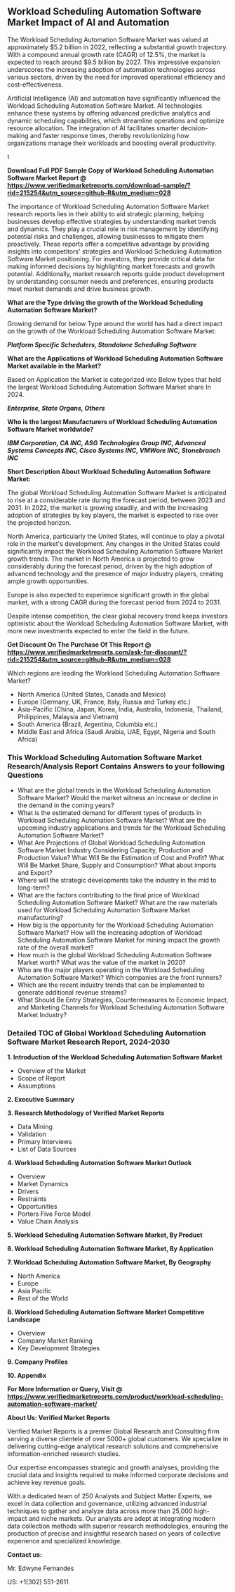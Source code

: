 <h2>Workload Scheduling Automation Software Market Impact of AI and Automation</h2><p>The Workload Scheduling Automation Software Market was valued at approximately $5.2 billion in 2022, reflecting a substantial growth trajectory. With a compound annual growth rate (CAGR) of 12.5%, the market is expected to reach around $9.5 billion by 2027. This impressive expansion underscores the increasing adoption of automation technologies across various sectors, driven by the need for improved operational efficiency and cost-effectiveness.</p><p>Artificial Intelligence (AI) and automation have significantly influenced the Workload Scheduling Automation Software Market. AI technologies enhance these systems by offering advanced predictive analytics and dynamic scheduling capabilities, which streamline operations and optimize resource allocation. The integration of AI facilitates smarter decision-making and faster response times, thereby revolutionizing how organizations manage their workloads and boosting overall productivity.</p>t</p><p id="" class=""><strong>Download Full PDF Sample Copy of Workload Scheduling Automation Software Market Report @ <a href="https://www.verifiedmarketreports.com/download-sample/?rid=215254&utm_source=github-R&utm_medium=028" target="_blank">https://www.verifiedmarketreports.com/download-sample/?rid=215254&utm_source=github-R&utm_medium=028</a></strong></p><p>The importance of&nbsp;Workload Scheduling Automation Software Market research reports lies in their ability to aid strategic planning, helping businesses develop effective strategies by understanding market trends and dynamics. They play a crucial role in risk management by identifying potential risks and challenges, allowing businesses to mitigate them proactively. These reports offer a competitive advantage by providing insights into competitors' strategies and Workload Scheduling Automation Software Market positioning. For investors, they provide critical data for making informed decisions by highlighting market forecasts and growth potential. Additionally, market research reports guide product development by understanding consumer needs and preferences, ensuring products meet market demands and drive business growth.</p><p><strong>What are the&nbsp;Type driving the growth of the Workload Scheduling Automation Software Market?</strong></p><p id="" class="">Growing demand for below Type around the world has had a direct impact on the growth of the Workload Scheduling Automation Software Market:</p><em><strong>Platform Specific Schedulers, Standalone Scheduling Software</strong></em></p><strong>What are the&nbsp;Applications&nbsp;of Workload Scheduling Automation Software Market available in the Market?</strong></p><p id="" class="">Based on Application the Market is categorized into Below types that held the largest Workload Scheduling Automation Software Market share In 2024.</p><em><strong>Enterprise, State Organs, Others</strong></em></p><strong>Who is the largest Manufacturers of Workload Scheduling Automation Software Market worldwide?</strong></p><p><em><strong>IBM Corporation, CA INC, ASG Technologies Group INC, Advanced Systems Concepts INC, Cisco Systems INC, VMWare INC, Stonebranch INC</strong></em></p><p id="" class=""><strong>Short Description About Workload Scheduling Automation Software Market:</strong></p><p>The global Workload Scheduling Automation Software Market is anticipated to rise at a considerable rate during the forecast period, between 2023 and 2031. In 2022, the market is growing steadily, and with the increasing adoption of strategies by key players, the market is expected to rise over the projected horizon.</p><p>North America, particularly the United States, will continue to play a pivotal role in the market's development. Any changes in the United States could significantly impact the Workload Scheduling Automation Software Market growth trends. The market in North America is projected to grow considerably during the forecast period, driven by the high adoption of advanced technology and the presence of major industry players, creating ample growth opportunities.</p><p>Europe is also expected to experience significant growth in the global market, with a strong CAGR during the forecast period from 2024 to 2031.</p><p>Despite intense competition, the clear global recovery trend keeps investors optimistic about the Workload Scheduling Automation Software Market, with more new investments expected to enter the field in the future.</p><p id="" class=""><strong>Get Discount On The Purchase Of This Report @ <a href="https://www.verifiedmarketreports.com/ask-for-discount/?rid=215254&utm_source=github-R&utm_medium=028" target="_blank">https://www.verifiedmarketreports.com/ask-for-discount/?rid=215254&utm_source=github-R&utm_medium=028</a></strong></p>Which regions are leading the Workload Scheduling Automation Software Market?</p><ul><li>North America (United States, Canada and Mexico)</li><li>Europe (Germany, UK, France, Italy, Russia and Turkey etc.)</li><li>Asia-Pacific (China, Japan, Korea, India, Australia, Indonesia, Thailand, Philippines, Malaysia and Vietnam)</li><li>South America (Brazil, Argentina, Columbia etc.)</li><li>Middle East and Africa (Saudi Arabia, UAE, Egypt, Nigeria and South Africa)</li></ul><h3 id="" class="">This Workload Scheduling Automation Software Market Research/Analysis Report Contains Answers to your following Questions</h3><ul><li>What are the global trends in the Workload Scheduling Automation Software Market? Would the market witness an increase or decline in the demand in the coming years?</li><li>What is the estimated demand for different types of products in Workload Scheduling Automation Software Market? What are the upcoming industry applications and trends for the Workload Scheduling Automation Software Market?</li><li>What Are Projections of Global Workload Scheduling Automation Software Market Industry Considering Capacity, Production and Production Value? What Will Be the Estimation of Cost and Profit? What Will Be Market Share, Supply and Consumption? What about imports and Export?</li><li>Where will the strategic developments take the industry in the mid to long-term?</li><li>What are the factors contributing to the final price of Workload Scheduling Automation Software Market? What are the raw materials used for Workload Scheduling Automation Software Market manufacturing?</li><li>How big is the opportunity for the Workload Scheduling Automation Software Market? How will the increasing adoption of Workload Scheduling Automation Software Market for mining impact the growth rate of the overall market?</li><li>How much is the global Workload Scheduling Automation Software Market worth? What was the value of the market In 2020?</li><li>Who are the major players operating in the Workload Scheduling Automation Software Market? Which companies are the front runners?</li><li>Which are the recent industry trends that can be implemented to generate additional revenue streams?</li><li>What Should Be Entry Strategies, Countermeasures to Economic Impact, and Marketing Channels for Workload Scheduling Automation Software Market Industry?</li></ul><h3 id="" class="">Detailed TOC of Global Workload Scheduling Automation Software Market Research Report, 2024-2030</h3><p id="" class=""><strong>1. Introduction of the Workload Scheduling Automation Software Market</strong></p><ul><li>Overview of the Market</li><li>Scope of Report</li><li>Assumptions</li></ul><p id="" class=""><strong>2. Executive Summary</strong></p><p id="" class=""><strong>3. Research Methodology of Verified Market Reports</strong></p><ul><li>Data Mining</li><li>Validation</li><li>Primary Interviews</li><li>List of Data Sources</li></ul><p id="" class=""><strong>4. Workload Scheduling Automation Software Market Outlook</strong></p><ul><li>Overview</li><li>Market Dynamics</li><li>Drivers</li><li>Restraints</li><li>Opportunities</li><li>Porters Five Force Model</li><li>Value Chain Analysis</li></ul><p id="" class=""><strong>5. Workload Scheduling Automation Software Market, By Product</strong></p><p id="" class=""><strong>6. Workload Scheduling Automation Software Market, By Application</strong></p><p id="" class=""><strong>7. Workload Scheduling Automation Software Market, By Geography</strong></p><ul><li>North America</li><li>Europe</li><li>Asia Pacific</li><li>Rest of the World</li></ul><p id="" class=""><strong>8. Workload Scheduling Automation Software Market Competitive Landscape</strong></p><ul><li>Overview</li><li>Company Market Ranking</li><li>Key Development Strategies</li></ul><p id="" class=""><strong>9. Company Profiles</strong></p><p id="" class=""><strong>10. Appendix</strong></p><p id="" class=""><strong>For More Information or Query, Visit @ <a href="https://www.verifiedmarketreports.com/product/workload-scheduling-automation-software-market/" target="_blank">https://www.verifiedmarketreports.com/product/workload-scheduling-automation-software-market/</a></strong></p><p id="" class=""><strong>About Us: Verified Market Reports</strong></p><p id="" class="">Verified Market Reports is a premier Global Research and Consulting firm serving a diverse clientele of over 5000+ global customers. We specialize in delivering cutting-edge analytical research solutions and comprehensive information-enriched research studies.</p><p id="" class="">Our expertise encompasses strategic and growth analyses, providing the crucial data and insights required to make informed corporate decisions and achieve key revenue goals.</p><p id="" class="">With a dedicated team of 250 Analysts and Subject Matter Experts, we excel in data collection and governance, utilizing advanced industrial techniques to gather and analyze data across more than 25,000 high-impact and niche markets. Our analysts are adept at integrating modern data collection methods with superior research methodologies, ensuring the production of precise and insightful research based on years of collective experience and specialized knowledge.</p><p id="" class=""><strong>Contact us:</strong></p><p id="" class="">Mr. Edwyne Fernandes</p><p id="" class="">US: +1(302) 551-2611</p>